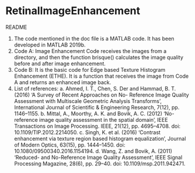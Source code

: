 # RetinalImageEnhancement
README
1. The code mentioned in the doc file is a MATLAB code. It has been developed in MATLAB 2019b.
2.  Code A: Image Enhancement Code receives the images from a directory, and then the function brisque() calculates the image quality before and after image enhancement.
3. Code B: It is the basic code for Edge based Texture Histogram Enhancement (ETHE). It is a function that receives the image from Code A and returns an enhanced image back. 
4. List of references:
a. Ahmed, I. T., Chen, S. Der and Hammad, B. T. (2016) ‘A Survey of Recent Approaches on No- Reference Image Quality Assessment with Multiscale Geometric Analysis Transforms’, International Journal of Scientific & Engineering Research, 7(12), pp. 1146–1155.
b. Mittal, A., Moorthy, A. K. and Bovik, A. C. (2012) ‘No-reference image quality assessment in the spatial domain’, IEEE Transactions on Image Processing. IEEE, 21(12), pp. 4695–4708. doi: 10.1109/TIP.2012.2214050.
c. Singh, K. et al. (2016) ‘Contrast enhancement via texture region based histogram equalization’, Journal of Modern Optics, 63(15), pp. 1444–1450. doi: 10.1080/09500340.2016.1154194.
d. Wang, Z. and Bovik, A. (2011) ‘Reduced- and No-Reference Image Quality Assessment’, IEEE Signal Processing Magazine, 28(6), pp. 29–40. doi: 10.1109/msp.2011.942471.

